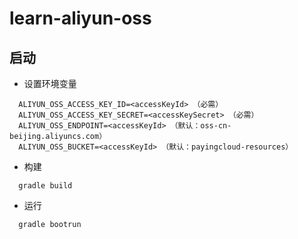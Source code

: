 # learn-aliyun-oss

## 启动
* 设置环境变量
```
  ALIYUN_OSS_ACCESS_KEY_ID=<accessKeyId> （必需）
  ALIYUN_OSS_ACCESS_KEY_SECRET=<accessKeySecret> （必需）
  ALIYUN_OSS_ENDPOINT=<accessKeyId> （默认：oss-cn-beijing.aliyuncs.com）
  ALIYUN_OSS_BUCKET=<accessKeyId> （默认：payingcloud-resources）
```  
* 构建
```
  gradle build
```  
* 运行
```
  gradle bootrun
```  
